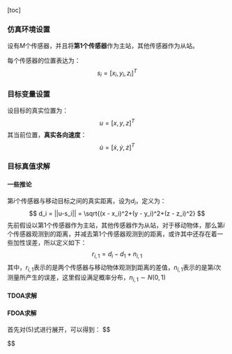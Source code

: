 [toc]

### 仿真环境设置

设有$M$个传感器，并且将**第1个传感器**作为主站，其他传感器作为从站。

每个传感器的位置表达为：
$$
s_i = [x_i, y_i, z_i]^T
$$

### 目标变量设置

设目标的真实位置为：
$$
u = [x, y, z]^T
$$
其当前位置，**真实各向速度**：
$$
\dot{u} = [\dot{x}, \dot{y}, \dot{z}]^T
$$


### 目标真值求解

#### 一些推论

第$i$个传感器与移动目标之间的真实距离，设为$d_i$，定义为：
$$
d_i = ||u-s_i|| = \sqrt{(x - x_i)^2+(y - y_i)^2+(z - z_i)^2}
$$
先前假设以第$1$个传感器作为主站，其他传感器作为从站，对于移动物体，那么第$i$个传感器观测到的距离，并减去第$1$个传感器观测到的距离，或许其中还存在着一些加性误差，所以定义如下：
$$
r_{i, 1} = d_i - d_1 + n_{i, 1}
$$
其中，$r_{i,1}$表示的是两个传感器与移动物体观测到距离的差值，$n_{i, 1}$表示的是第$i$次测量所产生的误差，这里假设满足概率分布，$n_{i,1} \sim N(0, 1)$

#### TDOA求解



#### FDOA求解

首先对(5)式进行展开，可以得到：
$$

$$
